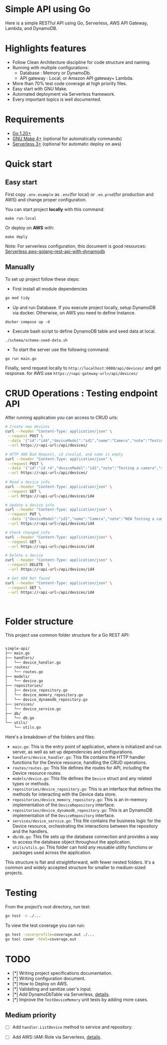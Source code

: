 # Simple API using Go
Here is a simple RESTful API using Go, Serverless, AWS API Gateway, Lambda, and DynamoDB.

# Highlights features
- Follow Clean Architecture discipline for code structure and naming.
-  Running with multiple configurations:
    - Database : Memory or DynamoDb.
    - API gateway : Local, or Amazon API gateway+ Lambda.
- More than 70% test code coverage at high priority files.
- Easy start with GNU Make.
- Automated deployment via Serverless framework.
- Every important topics is well documented.

# Requirements
- [Go 1.20+](https://go.dev/doc/install) 
- [GNU Make 4+](https://www.gnu.org/software/make/) (optional for automatically commands)
- [Serverless 3+](https://www.serverless.com/framework/docs-getting-started) (optional for automatic deploy on aws)

# Quick start 
## Easy start
First copy `.env.example` as `.env`(for local) or `.en.prod`(for production and AWS) and change proper configuration.

You can start project **locally** with this command:
```
make run-local
```

Or deploy on **AWS** with:
``` 
make deply
```
Note: For serverless configuration, this document is good resources: [Serverless aws-golang-rest-api-with-dynamodb](https://github.com/serverless/examples/blob/v3/aws-golang-rest-api-with-dynamodb/serverless.yml)

## Manually
To set up project follow these steps:

- First install all module dependencies
```bash 
go mod tidy
```

- Up and run Database. If you execute project locally, setup DynamoDB via docker. Otherwise, on AWS you need to define Instance.
```
docker compose up -d
```

- Execute bash script to define DynamoDB table and seed data at local.
```
./schema/schema-seed-data.sh
```

- To start the server use the following command:
```
go run main.go
```
Finally,  send request locally to  `http://localhost:8080/api/devices/` and get response. for AWS use `https://<api-gateway-url>/api/devices/`

# CRUD Operations : Testing endpoint API
After running application you can access to CRUD urls:

```bash
# Create new devices
curl --header "Content-Type: application/json" \
 --request POST \
 --data '{"id":"id4","deviceModel":"id1","name":"Camera","note":"Testing a camera","serial":"A020000103"}' \
 --url https://<api-url>/api/devices/

# HTTP 400 Bad Request, id invalid, and name is empty
curl --header "Content-Type: application/json" \
 --request POST \
 --data '{"id":"id r4","deviceModel":"id1","note":"Testing a camera","serial":"A020000103"}' \
 --url https://<api-url>/api/devices/
 
# Read a device info
curl --header "Content-Type: application/json" \
 --request GET \
 --url https://<api-url>/api/devices/id4

# Update a device info
curl --header "Content-Type: application/json" \
 --request PUT \
 --data '{"deviceModel":"id1","name":"Camera","note":"NEW Testing a camera","serial":"A020000103"}' \
 --url https://<api-url>/api/devices/id4

# Check changed info 
curl --header "Content-Type: application/json" \
 --request GET \
 --url https://<api-url>/api/devices/id4

# Delete a device
curl --header "Content-Type: application/json" \
 --request DELETE  \
 --url https://<api-url>/api/devices/id4

 # Get 404 Not found 
curl --header "Content-Type: application/json" \
 --request GET \
 --url https://<api-url>/api/devices/id4

  
```


# Folder structure
This project use common folder structure for a Go REST API:

```bash

simple-api/
├── main.go
├── handlers/
│   └── device_handler.go
├── routes/
│   └── routes.go
├── models/
│   └── device.go
├── repositories/
│   ├── device_repository.go
│   └── device_memory_repository.go
│   └── device_dynamodb_repository.go
├── services/
│   └── device_service.go
├── db/
│   └── db.go
└── utils/
    └── utils.go
```
Here's a breakdown of the folders and files:

- `main.go`: This is the entry point of application, where is initialized and run server, as well as set up dependencies and configurations.
- `handlers/device_handler.go`: This file contains the HTTP handler functions for the Device resource, handling the CRUD operations.
- `routes/routes.go`: This file defines the routes for API, including the Device resource routes.
- `models/device.go`: This file defines the `Device` struct and any related types or methods.
- `repositories/device_repository.go`: This is an interface that defines the methods for interacting with the Device data store.
- `repositories/device_memory_repository.go`: This is an in-memory implementation of the `DeviceRepository` interface.
- `repositories/device_dynamodb_repository.go`: This is an DynamoDB implementation of the `DeviceRepository` interface.
- `services/device_service.go`: This file contains the business logic for the Device resource, orchestrating the interactions between the repository and the handlers.
- `db/db.go`: This file sets up the database connection and provides a way to access the database object throughout the application.
- `utils/utils.go`: This folder can hold any reusable utility functions or packages used across the application.

This structure is flat and straightforward, with fewer nested folders. It's a common and widely accepted structure for smaller to medium-sized projects.

# Testing
From the project’s root directory, run test:
```bash
go test -v ./...

```

To view the test coverage you can run:
```bash
go test -coverprofile=coverage.out ./...
go tool cover -html=coverage.out 
```

# TODO
- [*] Writing project specifications documentation.
- [*] Writing configuration document. 
- [*] How to Deploy on AWS.
- [*] Validating and sanitize user's input.
- [*] Add DynamoDbTable via Serverless, [details](https://github.com/serverless/examples/blob/22865199326008b9f863cb1ad28bfdddae9a7473/aws-node-http-api-typescript-dynamodb/serverless.yml).
- [*] Improve the `TestDeviceMemory` unit tests by adding more cases.

## Medium priority 
- [ ] Add `handler.ListDevice` method to service and repository.
- [ ] Add AWS::IAM::Role via Serverless, [details](https://github.com/serverless/examples/blob/22865199326008b9f863cb1ad28bfdddae9a7473/aws-node-graphql-and-rds/resource/LambdaRole.yml).

 
